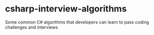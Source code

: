 # csharp-interview-algorithms

Some common C# algorithms that developers can learn to pass coding challenges and interviews
